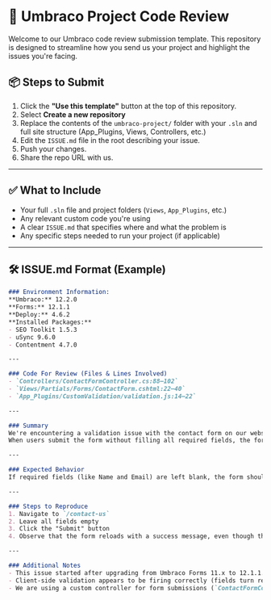# 🧰 Umbraco Project Code Review

Welcome to our Umbraco code review submission template. This repository is designed to streamline how you send us your project and highlight the issues you're facing.

## 📦 Steps to Submit

1. Click the **"Use this template"** button at the top of this repository.
2. Select **Create a new repository**
3. Replace the contents of the `umbraco-project/` folder with your `.sln` and full site structure (App_Plugins, Views, Controllers, etc.)
4. Edit the `ISSUE.md` file in the root describing your issue.
5. Push your changes.
6. Share the repo URL with us.

---

## ✅ What to Include

- Your full `.sln` file and project folders (`Views`, `App_Plugins`, etc.)
- Any relevant custom code you're using
- A clear `ISSUE.md` that specifies where and what the problem is
- Any specific steps needed to run your project (if applicable)
  
---

## 🛠 ISSUE.md Format (Example)

```markdown
### Environment Information:
**Umbraco:** 12.2.0  
**Forms:** 12.1.1  
**Deploy:** 4.6.2  
**Installed Packages:**  
- SEO Toolkit 1.5.3  
- uSync 9.6.0  
- Contentment 4.7.0  

---

### Code For Review (Files & Lines Involved)
- `Controllers/ContactFormController.cs:88–102`  
- `Views/Partials/Forms/ContactForm.cshtml:22–40`  
- `App_Plugins/CustomValidation/validation.js:14–22`

---

### Summary
We're encountering a validation issue with the contact form on our website. 
When users submit the form without filling all required fields, the form still appears to submit successfully, and the success message is shown—despite no data being saved to the database.

---

### Expected Behavior
If required fields (like Name and Email) are left blank, the form should display inline error messages and **not** submit until all fields are valid.

---

### Steps to Reproduce
1. Navigate to `/contact-us`
2. Leave all fields empty
3. Click the "Submit" button
4. Observe that the form reloads with a success message, even though the required data is missing

---

### Additional Notes
- This issue started after upgrading from Umbraco Forms 11.x to 12.1.1.
- Client-side validation appears to be firing correctly (fields turn red), but server-side logic seems to be bypassed.
- We are using a custom controller for form submissions (`ContactFormController.cs`).
